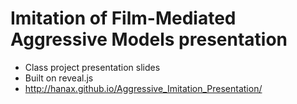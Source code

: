 # Imitation of Film-Mediated Aggressive Models presentation
- Class project presentation slides
- Built on reveal.js
- http://hanax.github.io/Aggressive_Imitation_Presentation/
